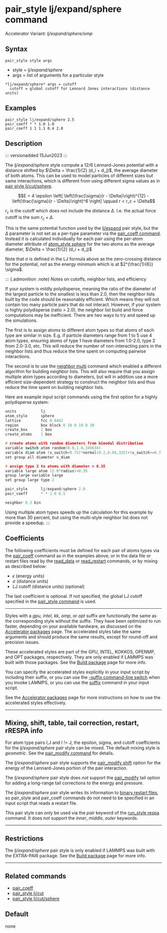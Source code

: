 # pair_style lj/expand/sphere command

Accelerator Variant: *lj/expand/sphere/omp*

## Syntax

``` LAMMPS
pair_style style args
```

-   style = *lj/expand/sphere*
-   args = list of arguments for a particular style

<!-- -->

    *lj/expand/sphere* args = cutoff
      cutoff = global cutoff for Lennard Jones interactions (distance units)

## Examples

``` LAMMPS
pair_style lj/expand/sphere 2.5
pair_coeff * * 1.0 1.0
pair_coeff 1 1 1.1 0.4 2.8
```

## Description

::: versionadded
15Jun2023
:::

The *lj/expand/sphere* style compute a 12/6 Lennard-Jones potential with
a distance shifted by $\Delta = \frac{1}{2} (d_i + d_j)$, the average
diameter of both atoms. This can be used to model particles of different
sizes but same interactions, which is different from using different
sigma values as in [pair style lj/cut/sphere](pair_lj_cut_sphere).

$$E = 4 \epsilon \left[ \left(\frac{\sigma}{r - \Delta}\right)^{12} -
  \left(\frac{\sigma}{r - \Delta}\right)^6 \right]
  \qquad r < r_c + \Delta$$

$r_c$ is the cutoff which does not include the distance $\Delta$. I.e.
the actual force cutoff is the sum $r_c + \Delta$.

This is the same potential function used by the [lj/expand](pair_lj)
pair style, but the $\Delta$ parameter is not set as a per-type
parameter via the [pair_coeff command](pair_coeff). Instead it is
calculated individually for each pair using the per-atom diameter
attribute of [atom_style sphere](atom_style) for the two atoms as the
average diameter, $\Delta = \frac{1}{2} (d_i + d_j)$

Note that $\sigma$ is defined in the LJ formula above as the
zero-crossing distance for the potential, *not* as the energy minimum
which is at $2^{\frac{1}{6}} \sigma$.

::: {.admonition .note}
Notes on cutoffs, neighbor lists, and efficiency

If your system is mildly polydisperse, meaning the ratio of the diameter
of the largest particle to the smallest is less than 2.0, then the
neighbor lists built by the code should be reasonably efficient. Which
means they will not contain too many particle pairs that do not
interact. However, if your system is highly polydisperse (ratio \> 2.0),
the neighbor list build and force computations may be inefficient. There
are two ways to try and speed up the simulations.

The first is to assign atoms to different atom types so that atoms of
each type are similar in size. E.g. if particle diameters range from 1
to 5 use 4 atom types, ensuring atoms of type 1 have diameters from
1.0-2.0, type 2 from 2.0-3.0, etc. This will reduce the number of
non-interacting pairs in the neighbor lists and thus reduce the time
spent on computing pairwise interactions.

The second is to use the [neighbor multi](neighbor) command which
enabled a different algorithm for building neighbor lists. This will
also require that you assign multiple atom types according to diameters,
but will in addition use a more efficient size-dependent strategy to
construct the neighbor lists and thus reduce the time spent on building
neighbor lists.

Here are example input script commands using the first option for a
highly polydisperse system:

``` c++
units           lj
atom_style      sphere
lattice         fcc 0.8442
region          box block 0 10 0 10 0 10
create_box      2 box
create_atoms    1 box

# create atoms with random diameters from bimodal distribution
variable switch atom random(0.0,1.0,345634)
variable diam atom (v_switch<0.75)*normal(0.2,0.04,325)+(v_switch>=0.7)*normal(0.6,0.2,453)
set group all diameter v_diam

# assign type 2 to atoms with diameter > 0.35
variable large atom (2.0*radius)>0.35
group large variable large
set group large type 2

pair_style      lj/expand/sphere 2.0
pair_coeff      * * 1.0 0.5

neighbor 0.3 bin
```

Using multiple atom types speeds up the calculation for this example by
more than 30 percent, but using the multi-style neighbor list does not
provide a speedup.
:::

## Coefficients

The following coefficients must be defined for each pair of atoms types
via the [pair_coeff](pair_coeff) command as in the examples above, or in
the data file or restart files read by the [read_data](read_data) or
[read_restart](read_restart) commands, or by mixing as described below:

-   $\epsilon$ (energy units)
-   $\sigma$ (distance units)
-   LJ cutoff (distance units) (optional)

The last coefficient is optional. If not specified, the global LJ cutoff
specified in the [pair_style command](pair_style) is used.

------------------------------------------------------------------------

Styles with a *gpu*, *intel*, *kk*, *omp*, or *opt* suffix are
functionally the same as the corresponding style without the suffix.
They have been optimized to run faster, depending on your available
hardware, as discussed on the [Accelerator packages](Speed_packages)
page. The accelerated styles take the same arguments and should produce
the same results, except for round-off and precision issues.

These accelerated styles are part of the GPU, INTEL, KOKKOS, OPENMP, and
OPT packages, respectively. They are only enabled if LAMMPS was built
with those packages. See the [Build package](Build_package) page for
more info.

You can specify the accelerated styles explicitly in your input script
by including their suffix, or you can use the [-suffix command-line
switch](Run_options) when you invoke LAMMPS, or you can use the
[suffix](suffix) command in your input script.

See the [Accelerator packages](Speed_packages) page for more
instructions on how to use the accelerated styles effectively.

------------------------------------------------------------------------

## Mixing, shift, table, tail correction, restart, rRESPA info

For atom type pairs I,J and I != J, the epsilon, sigma, and cutoff
coefficients for the *lj/expand/sphere* pair style can be mixed. The
default mixing style is *geometric*. See the [pair_modify
command](pair_modify) for details.

The *lj/expand/sphere* pair style supports the [pair_modify
shift](pair_modify) option for the energy of the Lennard-Jones portion
of the pair interaction.

The *lj/expand/sphere* pair style does *not* support the
[pair_modify](pair_modify) tail option for adding a long-range tail
corrections to the energy and pressure.

The *lj/expand/sphere* pair style writes its information to [binary
restart files](restart), so pair_style and pair_coeff commands do not
need to be specified in an input script that reads a restart file.

This pair style can only be used via the *pair* keyword of the
[run_style respa](run_style) command. It does *not* support the *inner*,
*middle*, *outer* keywords.

------------------------------------------------------------------------

## Restrictions

The *lj/expand/sphere* pair style is only enabled if LAMMPS was built
with the EXTRA-PAIR package. See the [Build package](Build_package) page
for more info.

------------------------------------------------------------------------

## Related commands

-   [pair_coeff](pair_coeff)
-   [pair_style lj/cut](pair_lj)
-   [pair_style lj/cut/sphere](pair_lj_cut_sphere)

## Default

none
